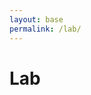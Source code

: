 ```yaml
---
layout: base
permalink: /lab/
---
```

<div class="lists">
<h1>Lab</h1>
<a href="/lab/helvetica/"><i class="fa fa-clock-o fa-5x" aria-hidden="true"></i></a>
</div>